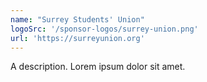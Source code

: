 ```yaml
---
name: "Surrey Students' Union"
logoSrc: '/sponsor-logos/surrey-union.png'
url: 'https://surreyunion.org'
---
```

A description. Lorem ipsum dolor sit amet.
